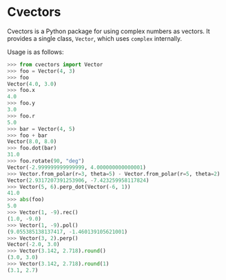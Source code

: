 # Cvectors

Cvectors is a Python package for using complex numbers as vectors. It provides
a single class, `Vector`, which uses `complex` internally.

Usage is as follows:

```python
>>> from cvectors import Vector
>>> foo = Vector(4, 3)
>>> foo
Vector(4.0, 3.0)
>>> foo.x
4.0
>>> foo.y
3.0
>>> foo.r
5.0
>>> bar = Vector(4, 5)
>>> foo + bar
Vector(8.0, 8.0)
>>> foo.dot(bar)
31.0
>>> foo.rotate(90, "deg")
Vector(-2.999999999999999, 4.000000000000001)
>>> Vector.from_polar(r=3, theta=5) - Vector.from_polar(r=5, theta=2)
Vector(2.9317207391253906, -7.423259958117824)
>>> Vector(5, 6).perp_dot(Vector(-6, 1))
41.0
>>> abs(foo)
5.0
>>> Vector(1, -9).rec()
(1.0, -9.0)
>>> Vector(1, -9).pol()
(9.055385138137417, -1.460139105621001)
>>> Vector(3, 2).perp()
Vector(-2.0, 3.0)
>>> Vector(3.142, 2.718).round()
(3.0, 3.0)
>>> Vector(3.142, 2.718).round(1)
(3.1, 2.7)
```

